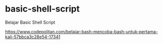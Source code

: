 # basic-shell-script

Belajar Basic Shell Script

https://www.codepolitan.com/belajar-bash-mencoba-bash-untuk-pertama-kali-57bbca3c28e54-17341
